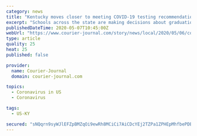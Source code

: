 ```yaml
---
category: news
title: "Kentucky moves closer to meeting COVID-19 testing recommendations as it prepares to reopen"
excerpt: "Schools across the state are making decisions about graduation ceremonies, returning in the fall and how to find missing students."
publishedDateTime: 2020-05-07T10:45:00Z
webUrl: "https://www.courier-journal.com/story/news/local/2020/05/06/coronavirus-in-kentucky-covid-19-news-from-wednesday/5175481002/"
type: article
quality: 25
heat: 25
published: false

provider:
  name: Courier-Journal
  domain: courier-journal.com

topics:
  - Coronavirus in US
  - Coronavirus

tags:
  - US-KY

secured: "sNQqrn9syWJlEFZpBMZqOi9ewRh8MCiCi7AiCDcYEj2TZPa1ZPHEpMhfbePDBqgEivuc5k+27FU6w8zvhCgN95tUOVlY+5in/5ZUyR5M8EtDnY50LlVe1zwMkGWCz9u3XAGk9bdzaGfJTgmthMcYyInW2LlTpm8Og6BgM4k1Ss8S6VkWBfPmPnJf3JDxS9ugHBYm7KO/Dx7v7AKp1CXebbLB8xE9jmw+d3TlL1czB30/wzN+7n/zf53EitwUP88sHZTFy3qZscTAdH6rd6G4aA1NO6O/YpsyskzwjycAabKcsTl6bgPu2mLullA6zilehzk2E8hyHUI0VHkZzEifsj/DBqJun8/6I4gJLtYPbQCM4sfxf6Xu0lpNm9x+86f2O87Ex3e4oEOqw4Uwe1m3yDe1ufNumWHp8nPiBc6cK/YDnEc1ZbOxZb1ZQRD75YtDta/lEccu6RD8J+34jaSbAIIu+I2NX9GRiCdfAJm1Rgo=;V14fw61xLjbNKKRJT62Neg=="
---
```


